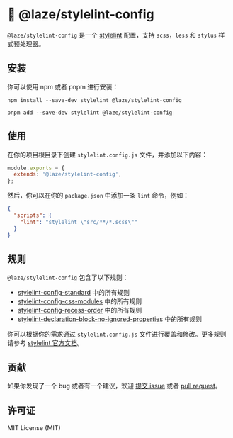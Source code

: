 # 🎨 @laze/stylelint-config

`@laze/stylelint-config` 是一个 [stylelint](https://stylelint.io/) 配置，支持 `scss`，`less` 和 `stylus` 样式预处理器。

## 安装

你可以使用 npm 或者 pnpm 进行安装：

```shell
npm install --save-dev stylelint @laze/stylelint-config
```

```shell
pnpm add --save-dev stylelint @laze/stylelint-config
```

## 使用

在你的项目根目录下创建 `stylelint.config.js` 文件，并添加以下内容：

```js
module.exports = {
  extends: '@laze/stylelint-config',
};
```

然后，你可以在你的 `package.json` 中添加一条 `lint` 命令，例如：

```json
{
  "scripts": {
    "lint": "stylelint \"src/**/*.scss\""
  }
}
```

## 规则

`@laze/stylelint-config` 包含了以下规则：

- [stylelint-config-standard](https://github.com/stylelint/stylelint-config-standard) 中的所有规则
- [stylelint-config-css-modules](https://github.com/pascalduez/stylelint-config-css-modules) 中的所有规则
- [stylelint-config-recess-order](https://github.com/stormwarning/stylelint-config-recess-order) 中的所有规则
- [stylelint-declaration-block-no-ignored-properties](https://github.com/kristerkari/stylelint-declaration-block-no-ignored-properties) 中的所有规则

你可以根据你的需求通过 `stylelint.config.js` 文件进行覆盖和修改。更多规则请参考 [stylelint 官方文档](https://stylelint.io/user-guide/rules/)。

## 贡献

如果你发现了一个 bug 或者有一个建议，欢迎 [提交 issue](https://github.com/laze/issues) 或者 [pull request](https://github.com/laze/pulls)。

## 许可证

MIT License (MIT)
